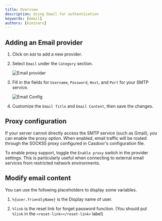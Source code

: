 ```yaml
---
title: Overview
description: Using Email for authentication
keywords: [email]
authors: [kininaru]
---
```


## Adding an Email provider

1. Click on `Add` to add a new provider.
2. Select `Email` under the `Category` section.

    ![Email provider](/img/providers/emailprovider.png)

3. Fill in the fields for `Username`, `Password`, `Host`, and `Port` for your SMTP service.

    ![Email Config](/img/providers/emailconfig.png)

4. Customize the `Email Title` and `Email Content`, then save the changes.

## Proxy configuration

If your server cannot directly access the SMTP service (such as Gmail), you can enable the proxy option. When enabled, email traffic will be routed through the SOCKS5 proxy configured in Casdoor's configuration file.

To enable proxy support, toggle the `Enable proxy` switch in the provider settings. This is particularly useful when connecting to external email services from restricted network environments.

## Modify email content

You can use the following placeholders to display some variables.

1. `%{user.friendlyName}` is the Display name of user.

2. `%link` is the reset link for forget password function. (You should put `%link` in the `<reset-link></reset-link>` label)
